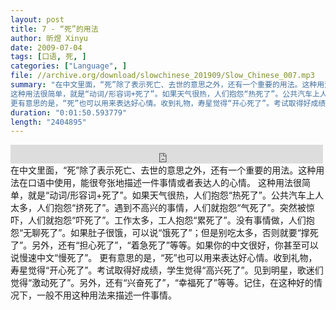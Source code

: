 ```yaml
---
layout: post
title: 7 - “死”的用法
author: 昕煜 Xinyu
date: 2009-07-04
tags: [口语, 死, ]
categories: ["Language", ]
file: //archive.org/download/slowchinese_201909/Slow_Chinese_007.mp3
summary: "在中文里面，“死”除了表示死亡、去世的意思之外，还有一个重要的用法。这种用法在口语中使用，能很夸张地描述一件事情或者表达人的心情。  
这种用法很简单，就是“动词/形容词+死了”。如果天气很热，人们抱怨“热死了”。公共汽车上人太多，人们抱怨“挤死了”。遇到不高兴的事情，人们就抱怨“气死了”。突然被惊吓，人们就抱怨“吓死了”。工作太多，工人抱怨“累死了”。没有事情做，人们抱怨“无聊死了”。如果肚子很饿，可以说“饿死了”；但是别吃太多，否则就要“撑死了”。另外，还有“担心死了”，“着急死了”等等。如果你的中文很好，你甚至可以说慢速中文“慢死了”。  
更有意思的是，“死”也可以用来表达好心情。收到礼物，寿星觉得“开心死了”。考试取得好成绩，学生觉得“高兴死了”。见到明星，歌迷们觉得“激动死了”。另外，还有“兴奋死了”，“幸福死了”等等。记住，在这种好的情况下，一般不用这种用法来描述一件事情。"
duration: "0:01:50.593779"
length: "2404895"
---
```


<iframe src="https://archive.org/embed/slowchinese_201909/Slow_Chinese_007.mp3" width="500" height="30" frameborder="0" webkitallowfullscreen="true" mozallowfullscreen="true" allowfullscreen></iframe>
在中文里面，“死”除了表示死亡、去世的意思之外，还有一个重要的用法。这种用法在口语中使用，能很夸张地描述一件事情或者表达人的心情。  
这种用法很简单，就是“动词/形容词+死了”。如果天气很热，人们抱怨“热死了”。公共汽车上人太多，人们抱怨“挤死了”。遇到不高兴的事情，人们就抱怨“气死了”。突然被惊吓，人们就抱怨“吓死了”。工作太多，工人抱怨“累死了”。没有事情做，人们抱怨“无聊死了”。如果肚子很饿，可以说“饿死了”；但是别吃太多，否则就要“撑死了”。另外，还有“担心死了”，“着急死了”等等。如果你的中文很好，你甚至可以说慢速中文“慢死了”。  
更有意思的是，“死”也可以用来表达好心情。收到礼物，寿星觉得“开心死了”。考试取得好成绩，学生觉得“高兴死了”。见到明星，歌迷们觉得“激动死了”。另外，还有“兴奋死了”，“幸福死了”等等。记住，在这种好的情况下，一般不用这种用法来描述一件事情。